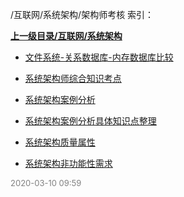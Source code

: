 /互联网/系统架构/架构师考核 索引：


**[上一级目录/互联网/系统架构](/互联网/系统架构/index.md)**

- [文件系统-关系数据库-内存数据库比较](/互联网/系统架构/架构师考核/文件系统-关系数据库-内存数据库比较.md)

- [系统架构师综合知识考点](/互联网/系统架构/架构师考核/系统架构师综合知识考点.md)

- [系统架构案例分析](/互联网/系统架构/架构师考核/系统架构案例分析.md)

- [系统架构案例分析具体知识点整理](/互联网/系统架构/架构师考核/系统架构案例分析具体知识点整理.md)

- [系统架构质量属性](/互联网/系统架构/架构师考核/系统架构质量属性.md)

- [系统架构非功能性需求](/互联网/系统架构/架构师考核/系统架构非功能性需求.md)


<font size=2 color='grey'> 2020-03-10 09:59 </font>